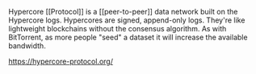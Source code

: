 ---
---

Hypercore [[Protocol]] is a [[peer-to-peer]] data network built on the Hypercore logs. Hypercores are signed, append-only logs. They're like lightweight blockchains without the consensus algorithm. As with BitTorrent, as more people "seed" a dataset it will increase the available bandwidth.

<https://hypercore-protocol.org/>
